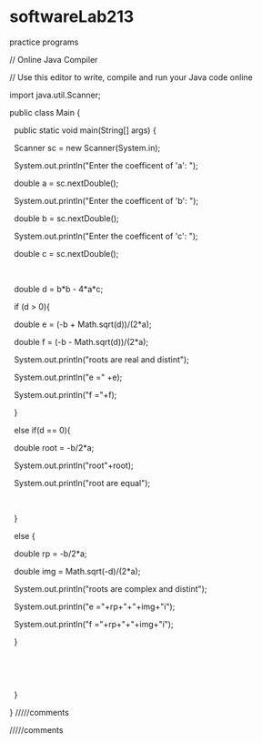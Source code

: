 # softwareLab213

practice programs



// Online Java Compiler

// Use this editor to write, compile and run your Java code online

import java.util.Scanner;

public class Main {

&nbsp;   public static void main(String\[] args) {

&nbsp;       Scanner sc = new Scanner(System.in);

&nbsp;       System.out.println("Enter the coefficent of 'a':  ");

&nbsp;       double a = sc.nextDouble();

&nbsp;       System.out.println("Enter the coefficent of 'b':  ");

&nbsp;       double b = sc.nextDouble();

&nbsp;       System.out.println("Enter the coefficent of 'c':  ");

&nbsp;       double c = sc.nextDouble();

&nbsp;       

&nbsp;       double d = b\*b - 4\*a\*c;

&nbsp;       if (d > 0){

&nbsp;           double e = (-b + Math.sqrt(d))/(2\*a);

&nbsp;           double f = (-b - Math.sqrt(d))/(2\*a);

&nbsp;           System.out.println("roots are real and distint");

&nbsp;           System.out.println("e =" +e);

&nbsp;           System.out.println("f ="+f);





&nbsp;       }

&nbsp;       else if(d == 0){

&nbsp;           double root = -b/2\*a;

&nbsp;           System.out.println("root"+root);

&nbsp;           System.out.println("root are equal");

&nbsp;           

&nbsp;       }

&nbsp;       else {

&nbsp;           double rp = -b/2\*a;

&nbsp;           double img = Math.sqrt(-d)/(2\*a);

&nbsp;           System.out.println("roots are complex and distint");

&nbsp;           System.out.println("e ="+rp+"+"+img+"i");

&nbsp;           System.out.println("f ="+rp+"+"+img+"i");



&nbsp;       }

&nbsp;       



&nbsp;       

&nbsp;   }

}
/////comments



/////comments
